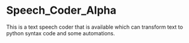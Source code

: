 # Speech_Coder_Alpha
This is a text speech coder that is available which can transform text to python syntax code and some automations.
